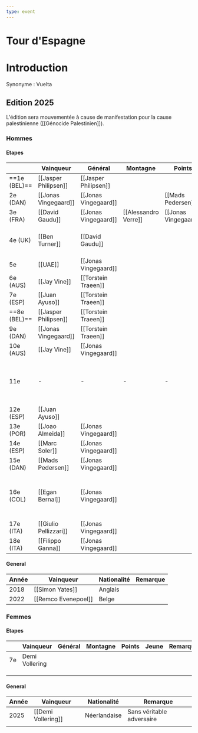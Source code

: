 ```yaml
---
type: event
---
```

# Tour d'Espagne

# Introduction

Synonyme : Vuelta

## Edition 2025

L'édition sera mouvementée à cause de manifestation pour la cause palestinienne ([[Génocide Palestinien]]).
### Hommes
#### Etapes 

|              | Vainqueur             | Général              | Montagne             | Points               | Jeune                 | Remarques                                                                        |
| ------------ | --------------------- | -------------------- | -------------------- | -------------------- | --------------------- | -------------------------------------------------------------------------------- |
| ==1e (BEL)== | [[Jasper Philipsen]]  | [[Jasper Philipsen]] |                      |                      |                       |                                                                                  |
| 2e (DAN)     | [[Jonas Vingegaard]]  | [[Jonas Vingegaard]] |                      | [[Mads Pedersen]]    |                       | 20e - [[Junior Lecerf]]                                                          |
| 3e (FRA)     | [[David Gaudu]]       | [[Jonas Vingegaard]] | [[Alessandro Verre]] | [[Jonas Vingegaard]] | [[Juan Ayuso]]        |                                                                                  |
| 4e (UK)      | [[Ben Turner]]        | [[David Gaudu]]      |                      |                      |                       | 2e - [[Jasper Philipsen]]<br>3e - [[Edward Planckaert]]                          |
| 5e           | [[UAE]]               | [[Jonas Vingegaard]] |                      |                      |                       |                                                                                  |
| 6e (AUS)     | [[Jay Vine]]          | [[Torstein Traeen]]  |                      |                      |                       |                                                                                  |
| 7e (ESP)     | [[Juan Ayuso]]        | [[Torstein Traeen]]  |                      |                      |                       |                                                                                  |
| ==8e (BEL)== | [[Jasper Philipsen]]  | [[Torstein Traeen]]  |                      |                      |                       | 4e - [[Arne Marit]]                                                              |
| 9e (DAN)     | [[Jonas Vingegaard]]  | [[Torstein Traeen]]  |                      |                      |                       | 17e - [[Junior Lecerf]]                                                          |
| 10e (AUS)    | [[Jay Vine]]          | [[Jonas Vingegaard]] |                      |                      |                       |                                                                                  |
| 11e          | -                     | -                    | -                    | -                    | -                     | Annulé pour cause de manif pour la [[Génocide Palestinien\|cause palestinienne]] |
| 12e (ESP)    | [[Juan Ayuso]]        |                      |                      |                      |                       | 4e - [[Victor Campenaert]]                                                       |
| 13e (POR)    | [[Joao Almeida]]      | [[Jonas Vingegaard]] |                      |                      |                       |                                                                                  |
| 14e (ESP)    | [[Marc Soler]]        | [[Jonas Vingegaard]] |                      |                      |                       |                                                                                  |
| 15e (DAN)    | [[Mads Pedersen]]     | [[Jonas Vingegaard]] |                      |                      |                       |                                                                                  |
| 16e (COL)    | [[Egan Bernal]]       | [[Jonas Vingegaard]] |                      |                      |                       | Raccourci pour cause de manifestion pour la Palestine ([[Génocide Palestinien]]) |
| 17e (ITA)    | [[Giulio Pellizzari]] | [[Jonas Vingegaard]] |                      |                      | [[Giulio Pellizzari]] |                                                                                  |
| 18e (ITA)    | [[Filippo Ganna]]     | [[Jonas Vingegaard]] |                      |                      |                       |                                                                                  |
#### General
| Année | Vainqueur           | Nationalité | Remarque |
| ----- | ------------------- | ----------- | -------- |
| 2018  | [[Simon Yates]]     | Anglais     |          |
| 2022  | [[Remco Evenepoel]] | Belge       |          |
### Femmes
#### Etapes 

|     | Vainqueur      | Général | Montagne | Points | Jeune | Remarques |
| --- | -------------- | ------- | -------- | ------ | ----- | --------- |
| 7e  | Demi Vollering |         |          |        |       |           |
|     |                |         |          |        |       |           |
|     |                |         |          |        |       |           |
|     |                |         |          |        |       |           |
#### General
| Année | Vainqueur          | Nationalité  | Remarque                  |
| ----- | ------------------ | ------------ | ------------------------- |
| 2025  | [[Demi Vollering]] | Néerlandaise | Sans véritable adversaire |
|       |                    |              |                           |
